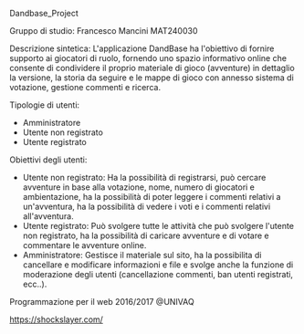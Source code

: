Dandbase_Project

Gruppo di studio: 
Francesco Mancini MAT240030

Descrizione sintetica:
L'applicazione DandBase ha l'obiettivo di fornire supporto ai giocatori di ruolo, fornendo uno spazio informativo online che consente di condividere il proprio materiale di gioco (avventure) in dettaglio la versione, la storia da seguire e le mappe di gioco con annesso sistema di votazione, gestione commenti e ricerca.

Tipologie di utenti:
- Amministratore
- Utente non registrato
- Utente registrato

Obiettivi degli utenti:
- Utente non registrato:
  Ha la possibilità di registrarsi, può cercare avventure in base alla votazione, nome, numero di giocatori e ambientazione, ha la possibilità di poter leggere i commenti relativi a un'avventura, ha la possibilità di vedere i voti e i commenti relativi all'avventura.
- Utente registrato:
  Può svolgere tutte le attività che può svolgere l'utente non registrato, ha la possibilità di caricare avventure e di votare e commentare le avventure online.
- Amministratore:
  Gestisce il materiale sul sito, ha la possibilita di cancellare e modificare informazioni e file e svolge anche la funzione di moderazione degli utenti (cancellazione commenti, ban utenti registrati, ecc..).

Programmazione per il web 2016/2017 @UNIVAQ

https://shockslayer.com/
